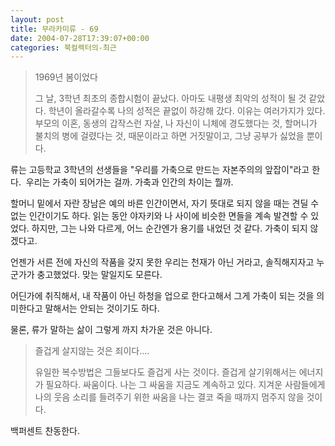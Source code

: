 ```yaml
---
layout: post
title: 무라카미류 - 69
date: 2004-07-28T17:39:07+00:00
categories: 북컬렉터의-최근
---
```

<blockquote>1969년 봄이었다

그 날, 3학년 최초의 종합시험이 끝났다. 아마도 내평생 최악의 성적이 될 것 같았다.
학년이 올라갈수록 나의 성적은 끝없이 하강해 갔다. 이유는 여러가지가 있다. 부모의 이혼, 동생의 갑작스런 자살, 나 자신이 니체에 경도했다는 것, 할머니가 불치의 병에 걸렸다는 것, 때문이라고 하면 거짓말이고, 그냥 공부가 싫었을 뿐이다.</blockquote>

류는 고등학교 3학년의 선생들을 "우리를 가축으로 만드는 자본주의의 앞잡이"라고 한다.  우리는 가축이 되어가는 걸까. 가축과 인간의 차이는 뭘까.

할머니 밑에서 자란 장남은 예의 바른 인간이면서, 자기 뜻대로 되지 않을 때는 견딜 수 없는 인간이기도 하다. 읽는 동안 야자키와 나 사이에 비슷한 면들을 계속 발견할 수 있었다. 하지만, 그는 나와 다르게, 어느 순간엔가 용기를 내었던 것 같다. 가축이 되지 않겠다고.

언젠가 서른 전에 자신의 작품을 갖지 못한 우리는 천재가 아닌 거라고, 솔직해지자고 누군가가 충고했었다. 맞는 말일지도 모른다.

어딘가에 취직해서, 내 작품이 아닌 하청을 업으로 한다고해서 그게 가축이 되는 것을 의미한다고 말해서는 안되는 것이기도 하다.

물론, 류가 말하는 삶이 그렇게 까지 차가운 것은 아니다.

<blockquote>즐겁게 살지않는 것은 죄이다....

유일한 복수방법은 그들보다도 즐겁게 사는 것이다. 즐겁게 살기위해서는 에너지가 필요하다. 싸움이다. 나는 그 싸움을 지금도 계속하고 있다. 지겨운 사람들에게 나의 웃음 소리를 들려주기 위한 싸움을 나는 결코 죽을 때까지 멈주지 않을 것이다.</blockquote>

백퍼센트 찬동한다.

